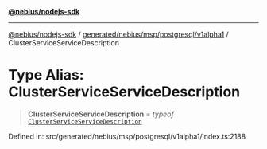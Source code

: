 [**@nebius/nodejs-sdk**](../../../../../../README.md)

---

[@nebius/nodejs-sdk](../../../../../../README.md) / [generated/nebius/msp/postgresql/v1alpha1](../README.md) / ClusterServiceServiceDescription

# Type Alias: ClusterServiceServiceDescription

> **ClusterServiceServiceDescription** = _typeof_ [`ClusterServiceServiceDescription`](../variables/ClusterServiceServiceDescription.md)

Defined in: src/generated/nebius/msp/postgresql/v1alpha1/index.ts:2188
